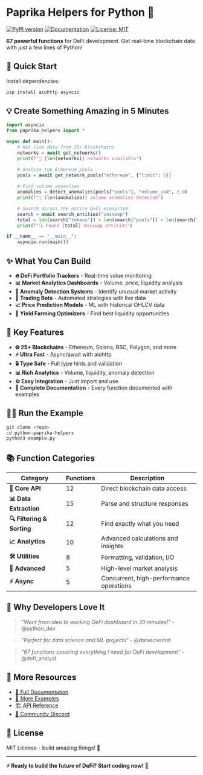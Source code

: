 # Paprika Helpers for Python 🐍

[![PyPI version](https://badge.fury.io/py/paprika-helpers.svg)](https://badge.fury.io/py/paprika-helpers)
[![Documentation](https://readthedocs.org/projects/paprika-helpers/badge/?version=latest)](https://paprika-helpers.readthedocs.io)
[![License: MIT](https://img.shields.io/badge/License-MIT-yellow.svg)](https://opensource.org/licenses/MIT)

**67 powerful functions** for DeFi development. Get real-time blockchain data with just a few lines of Python! 

## 🚀 Quick Start

Install dependencies:
```bash
pip install aiohttp asyncio
```

## 💡 Create Something Amazing in 5 Minutes

```python
import asyncio
from paprika_helpers import *

async def main():
    # Get live data from 25+ blockchains
    networks = await get_networks()
    print(f"📡 {len(networks)} networks available")

    # Analyze top Ethereum pools
    pools = await get_network_pools("ethereum", {"limit": 5})
    
    # Find volume anomalies 
    anomalies = detect_anomalies(pools["pools"], "volume_usd", 2.0)
    print(f"🚨 {len(anomalies)} volume anomalies detected")

    # Search across the entire DeFi ecosystem
    search = await search_entities("uniswap")
    total = len(search["tokens"]) + len(search["pools"]) + len(search["dexes"])
    print(f"🔍 Found {total} Uniswap entities")

if __name__ == "__main__":
    asyncio.run(main())
```

## ✨ What You Can Build

- **🔥 DeFi Portfolio Trackers** - Real-time value monitoring
- **📊 Market Analytics Dashboards** - Volume, price, liquidity analysis  
- **🚨 Anomaly Detection Systems** - Identify unusual market activity
- **🤖 Trading Bots** - Automated strategies with live data
- **📈 Price Prediction Models** - ML with historical OHLCV data
- **💎 Yield Farming Optimizers** - Find best liquidity opportunities

## 🎯 Key Features

- **🌐 25+ Blockchains** - Ethereum, Solana, BSC, Polygon, and more
- **⚡ Ultra Fast** - Async/await with aiohttp
- **🔒 Type Safe** - Full type hints and validation
- **📊 Rich Analytics** - Volume, liquidity, anomaly detection
- **⚙️ Easy Integration** - Just import and use
- **📝 Complete Documentation** - Every function documented with examples

## 🏃‍♂️ Run the Example

```bash
git clone <repo>
cd python-paprika-helpers
python3 example.py
```

## 📚 Function Categories

| Category | Functions | Description |
|----------|-----------|-------------|
| **🔗 Core API** | 12 | Direct blockchain data access |
| **📊 Data Extraction** | 15 | Parse and structure responses |
| **🔍 Filtering & Sorting** | 12 | Find exactly what you need |
| **📈 Analytics** | 10 | Advanced calculations and insights |
| **🛠️ Utilities** | 8 | Formatting, validation, I/O |
| **🚀 Advanced** | 5 | High-level market analysis |
| **⚡ Async** | 5 | Concurrent, high-performance operations |

## 🌟 Why Developers Love It

> *"Went from idea to working DeFi dashboard in 30 minutes!"* - @python_dev

> *"Perfect for data science and ML projects"* - @datascientist  

> *"67 functions covering everything I need for DeFi development"* - @defi_analyst

## 🔗 More Resources

- [📖 Full Documentation](https://paprika-helpers.readthedocs.io)
- [🎯 More Examples](./example.py)
- [🏗️ API Reference](https://api.dexpaprika.com)
- [💬 Community Discord](https://discord.gg/paprika)

## 📄 License

MIT License - build amazing things! 🚀

---

**⚡ Ready to build the future of DeFi? Start coding now! 🐍** 